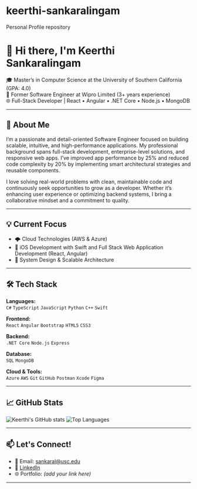# keerthi-sankaralingam
Personal Profile repository

# 👋 Hi there, I'm Keerthi Sankaralingam

🎓 Master’s in Computer Science at the University of Southern California (GPA: 4.0)  
💼 Former Software Engineer at Wipro Limited (3+ years experience)  
🌐 Full-Stack Developer | React • Angular • .NET Core • Node.js • MongoDB  

---

## 🧠 About Me

I’m a passionate and detail-oriented Software Engineer focused on building scalable, intuitive, and high-performance applications. My professional background spans full-stack development, enterprise-level solutions, and responsive web apps. I’ve improved app performance by 25% and reduced code complexity by 20% by implementing smart architectural strategies and reusable components.

I love solving real-world problems with clean, maintainable code and continuously seek opportunities to grow as a developer. Whether it’s enhancing user experience or optimizing backend systems, I bring a collaborative mindset and a commitment to quality.

---

## 💡 Current Focus
- 🌩️ Cloud Technologies (AWS & Azure)
- 📱 iOS Development with Swift and Full Stack Web Application Development (React, Angular)
- 🧱 System Design & Scalable Architecture

---

## 🛠️ Tech Stack

**Languages:**  
`C#` `TypeScript` `JavaScript` `Python` `C++` `Swift`

**Frontend:**  
`React` `Angular` `Bootstrap` `HTML5` `CSS3`

**Backend:**  
`.NET Core` `Node.js` `Express`

**Database:**  
`SQL` `MongoDB`

**Cloud & Tools:**  
`Azure` `AWS` `Git` `GitHub` `Postman` `Xcode` `Figma`

---

## 📈 GitHub Stats

![Keerthi's GitHub stats](https://github-readme-stats.vercel.app/api?username=keerthi-sankaralingam&show_icons=true&theme=default)
![Top Languages](https://github-readme-stats.vercel.app/api/top-langs/?username=keerthi-sankaralingam&layout=compact&hide=css&theme=default)

---

## 📫 Let's Connect!

- 📧 Email: sankaral@usc.edu  
- 🔗 [LinkedIn](https://www.linkedin.com/in/keerthi-sankaralingam)  
- 🌐 Portfolio: *(add your link here)*

---

